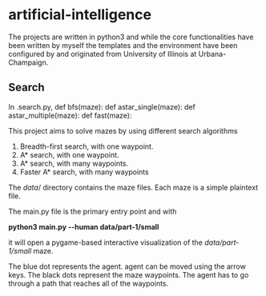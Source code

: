 # artificial-intelligence
The projects are written in python3 and while the core functionalities have been written by myself the templates and the environment have been configured by and originated from University of Illinois at Urbana-Champaign. 

## Search

In .search.py,
def bfs(maze):
def astar_single(maze):
def astar_multiple(maze):
def fast(maze):


This project aims to solve mazes by using different search algorithms
1. Breadth-first search, with one waypoint.
2. A* search, with one waypoint.
3. A* search, with many waypoints.
4. Faster A* search, with many waypoints

The _data_/ directory contains the maze files. Each maze is a simple plaintext file. 

The main.py file is the primary entry point and with 

**python3 main.py --human data/part-1/small** 

it will open a pygame-based interactive visualization of the _data/part-1/small_ maze. 

The blue dot represents the agent. agent can be moved using the arrow keys. The black dots represent the maze waypoints. The agent has to go through a path that reaches all of the waypoints.